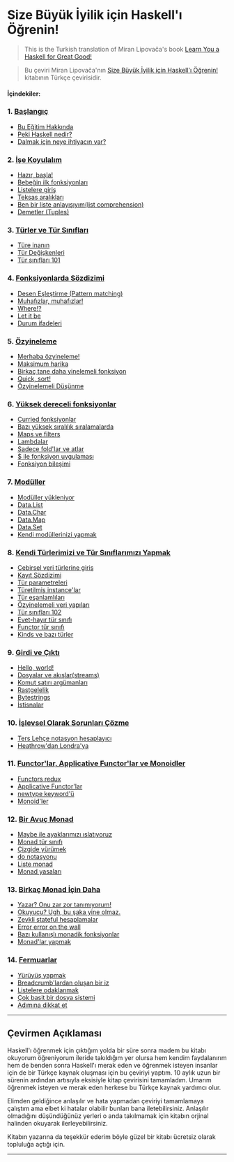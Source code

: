 Size Büyük İyilik için Haskell'ı Öğrenin!
===================================

> This is the Turkish translation of  Miran Lipovača's book [Learn You a Haskell for Great Good!](http://learnyouahaskell.com)

> Bu çeviri Miran Lipovača'nın [Size Büyük İyilik için Haskell'ı Öğrenin!](http://learnyouahaskell.com) kitabının Türkçe çevirisidir. 

#### İçindekiler:
### 1. [Başlangıç](/tr/01-introduction.md)
  * [Bu Eğitim Hakkında](/tr/01-introduction.md#bu-eğitim-hakkında)
  * [Peki Haskell nedir?](/tr/01-introduction.md#peki-haskell-nedir)
  * [Dalmak için neye ihtiyacın var?](/tr/01-introduction.md#dalmak-için-neye-ihtiyacın-var)
### 2. [İşe Koyulalım](/tr/02-starting-out.md)
  * [Hazır, başla!](/tr/02-starting-out.md#hazır-başla)
  * [Bebeğin ilk fonksiyonları](/tr/02-starting-out.md#bebeğin-ilk-fonksiyonları)
  * [Listelere giriş](/tr/02-starting-out.md#listelere-giriş)
  * [Teksas aralıkları](/tr/02-starting-out.md#teksas-aralıkları)
  * [Ben bir liste anlayışıyım(list comprehension)](/tr/02-starting-out.md#ben-bir-liste-anlayışıyımlist-comprehension)
  * [Demetler (Tuples)](/tr/02-starting-out.md#demetler-tuples)
### 3. [Türler ve Tür Sınıfları](/tr/03-types-and-typeclasses.md)
  * [Türe inanın](/tr/03-types-and-typeclasses.md#türe-inanın)
  * [Tür Değişkenleri](/tr/03-types-and-typeclasses.md#tür-değişkenleri)
  * [Tür sınıfları 101](/tr/03-types-and-typeclasses.md#tür-sınıfları-101)
### 4. [Fonksiyonlarda Sözdizimi](/tr/04-syntax-in-functions.md)
  * [Desen Eşleştirme (Pattern matching)](/tr/04-syntax-in-functions.md#desen-eşleştirme-pattern-matching)
  * [Muhafızlar, muhafızlar!](/tr/04-syntax-in-functions.md#muhafızlar-muhafızlar)
  * [Where!?](/tr/04-syntax-in-functions.md#where)
  * [Let it be](/tr/04-syntax-in-functions.md#let-it-be)
  * [Durum ifadeleri](/tr/04-syntax-in-functions.md#durum-ifadeleri)
### 5. [Özyineleme](/tr/05-recursion.md)
  * [Merhaba özyineleme!](/tr/05-recursion.md#merhaba-özyineleme)
  * [Maksimum harika](/tr/05-recursion.md#maksimum-harika)
  * [Birkaç tane daha yinelemeli fonksiyon](/tr/05-recursion.md#birkaç-tane-daha-yinelemeli-fonksiyon)
  * [Quick, sort!](/tr/05-recursion.md#quick-sort)
  * [Özyinelemeli Düşünme](/tr/05-recursion.md#özyinelemeli-düşünme)
### 6. [Yüksek dereceli fonksiyonlar](/tr/06-higher-order-functions.md)
  * [Curried fonksiyonlar](/tr/06-higher-order-functions.md#curried-fonksiyonlar)
  * [Bazı yüksek sıralılık sıralamalarda](/tr/06-higher-order-functions.md#bazı-yüksek-sıralılık-sıralamalarda)
  * [Maps ve filters](/tr/06-higher-order-functions.md#maps-ve-filters)
  * [Lambdalar](/tr/06-higher-order-functions.md#lambdalar)
  * [Sadece fold'lar ve atlar](/tr/06-higher-order-functions.md#sadece-foldlar-ve-atlar)
  * [$ ile fonksiyon uygulaması](/tr/06-higher-order-functions.md#-ile-fonksiyon-uygulaması)
  * [Fonksiyon bileşimi](/tr/06-higher-order-functions.md#fonksiyon-bileşimi)
### 7. [Modüller](/tr/07-modules.md)
  * [Modüller yükleniyor](/tr/07-modules.md#modüller-yükleniyor)
  * [Data.List](/tr/07-modules.md#datalist)
  * [Data.Char](/tr/07-modules.md#datachar)
  * [Data.Map](/tr/07-modules.md#datamap)
  * [Data.Set](/tr/07-modules.md#dataset)
  * [Kendi modüllerinizi yapmak](/tr/07-modules.md#kendi-modüllerinizi-yapmak)
### 8. [Kendi Türlerimizi ve Tür Sınıflarımızı Yapmak](/tr/08-making-our-own-types-and-typeclasses.md)
  * [Cebirsel veri türlerine giriş](/tr/08-making-our-own-types-and-typeclasses.md#cebirsel-veri-türlerine-giriş)
  * [Kayıt Sözdizimi](/tr/08-making-our-own-types-and-typeclasses.md#kayıt-sözdizimi)
  * [Tür parametreleri](/tr/08-making-our-own-types-and-typeclasses.md#tür-parametreleri)
  * [Türetilmiş instance'lar](/tr/08-making-our-own-types-and-typeclasses.md#türetilmiş-instancelar)
  * [Tür eşanlamlıları](/tr/08-making-our-own-types-and-typeclasses.md#tür-eşanlamlıları)
  * [Özyinelemeli veri yapıları](/tr/08-making-our-own-types-and-typeclasses.md#özyinelemeli-veri-yapıları)
  * [Tür sınıfları 102](/tr/08-making-our-own-types-and-typeclasses.md#tür-sınıfları-102)
  * [Evet-hayır tür sınıfı](/tr/08-making-our-own-types-and-typeclasses.md#evet-hayır-tür-sınıfı)
  * [Functor tür sınıfı](/tr/08-making-our-own-types-and-typeclasses.md#functor-tür-sınıfı)
  * [Kinds ve bazı türler](/tr/08-making-our-own-types-and-typeclasses.md#kinds-ve-bazı-türler)
### 9. [Girdi ve Çıktı](/tr/09-input-and-output.md)
  * [Hello, world!](/tr/09-input-and-output.md#hello-world)
  * [Dosyalar ve akışlar(streams)](/tr/09-input-and-output.md#dosyalar-ve-akışlarstreams)
  * [Komut satırı argümanları](/tr/09-input-and-output.md#komut-satırı-argümanları)
  * [Rastgelelik](/tr/09-input-and-output.md#rastgelelik)
  * [Bytestrings](/tr/09-input-and-output.md#bytestrings)
  * [İstisnalar](/tr/09-input-and-output.md#i̇stisnalar)
### 10. [İşlevsel Olarak Sorunları Çözme](/tr/10-functionally-solving-problems.md)
  * [Ters Lehçe notasyon hesaplayıcı](/tr/10-functionally-solving-problems.md#ters-lehçe-notasyon-hesaplayıcı)
  * [Heathrow'dan Londra'ya](/tr/10-functionally-solving-problems.md#heathrowdan-londraya)
### 11. [Functor'lar, Applicative Functor'lar ve Monoidler](/tr/11-functors-applicative-functors-and-monoids.md)
  * [Functors redux](/tr/11-functors-applicative-functors-and-monoids.md#functors-redux)
  * [Applicative Functor'lar](/tr/11-functors-applicative-functors-and-monoids.md#applicative-functorlar)
  * [newtype keyword'ü](/tr/11-functors-applicative-functors-and-monoids.md#newtype-keywordü)
  * [Monoid'ler](/tr/11-functors-applicative-functors-and-monoids.md#monoidler)
### 12. [Bir Avuç Monad](/tr/12-a-fistful-of-monads.md)
  * [Maybe ile ayaklarımızı ıslatıyoruz](/tr/12-a-fistful-of-monads.md#maybe-ile-ayaklarımızı-ıslatıyoruz)
  * [Monad tür sınıfı](/tr/12-a-fistful-of-monads.md#monad-tür-sınıfı)
  * [Çizgide yürümek](/tr/12-a-fistful-of-monads.md#çizgide-yürümek)
  * [do notasyonu](/tr/12-a-fistful-of-monads.md#do-notasyonu)
  * [Liste monad](/tr/12-a-fistful-of-monads.md#liste-monad)
  * [Monad yasaları](/tr/12-a-fistful-of-monads.md#monad-yasaları)
### 13. [Birkaç Monad İçin Daha](/tr/13-for-a-few-monads-more.md)
  * [Yazar? Onu zar zor tanımıyorum!](/tr/13-for-a-few-monads-more.md#yazar-onu-zar-zor-tanımıyorum)
  * [Okuyucu? Ugh, bu şaka yine olmaz.](/tr/13-for-a-few-monads-more.md#okuyucu-ugh-bu-şaka-yine-olmaz)
  * [Zevkli stateful hesaplamalar](/tr/13-for-a-few-monads-more.md#zevkli-stateful-hesaplamalar)
  * [Error error on the wall](/tr/13-for-a-few-monads-more.md#error-error-on-the-wall)
  * [Bazı kullanışlı monadik fonksiyonlar](/tr/13-for-a-few-monads-more.md#bazı-kullanışlı-monadik-fonksiyonlar)
  * [Monad'lar yapmak](/tr/13-for-a-few-monads-more.md#monadlar-yapmak)
### 14. [Fermuarlar](/tr/14-zippers.md)
  * [Yürüyüş yapmak](/tr/14-zippers.md#yürüyüş-yapmak)
  * [Breadcrumb'lardan oluşan bir iz](/tr/14-zippers.md#breadcrumblardan-oluşan-bir-iz)
  * [Listelere odaklanmak](/tr/14-zippers.md#listelere-odaklanmak)
  * [Çok basit bir dosya sistemi](/tr/14-zippers.md#çok-basit-bir-dosya-sistemi)
  * [Adımına dikkat et](/tr/14-zippers.md#adımına-dikkat-et)

***

Çevirmen Açıklaması
-----------------------------------

Haskell'ı öğrenmek için çıktığım yolda bir süre sonra madem bu kitabı okuyorum öğreniyorum ileride takıldığım yer olursa hem kendim faydalanırım hem de benden sonra 
Haskell'ı merak eden ve öğrenmek isteyen insanlar için de bir Türkçe kaynak oluşması için bu çeviriyi yaptım. 10 aylık uzun bir sürenin ardından artısıyla eksisiyle kitap 
çevirisini tamamladım. Umarım öğrenmek isteyen ve merak eden herkese bu Türkçe kaynak yardımcı olur.

Elimden geldiğince anlaşılır ve hata yapmadan çeviriyi tamamlamaya çalıştım ama elbet ki hatalar olabilir bunları bana iletebilirsiniz.
Anlaşılır olmadığını düşündüğünüz yerleri o anda takılmamak için kitabın orjinal halinden okuyarak ilerleyebilirsiniz. 

Kitabın yazarına da teşekkür ederim böyle güzel bir kitabı ücretsiz olarak topluluğa açtığı için. 

-----------------------------------
